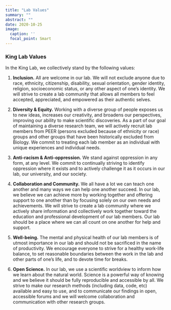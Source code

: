 ```yaml
---
title: "Lab Values"
summary: ""
abstract: ""
date: 2020-10-25
image:
  caption: ''
  focal_point: Smart
---
```


### King Lab Values

In the King Lab, we collectively stand by the following values:

1) **Inclusion.** All are welcome in our lab. We will not exclude anyone due to race, ethnicity, citizenship, disability, sexual orientation, gender identity, religion, socioeconomic status, or any other aspect of one’s identity. We will strive to create a lab community that allows all members to feel accepted, appreciated, and empowered as their authentic selves.

2) **Diversity & Equity.** Working with a diverse group of people exposes us to new ideas, increases our creativity, and broadens our perspectives, improving our ability to make scientific discoveries. As a part of our goal of maintaining a diverse research team, we will actively recruit lab members from PEER (persons excluded because of ethnicity or race) groups and other groups that have been historically excluded from Biology. We commit to treating each lab member as an individual with unique experiences and individual needs.   

3) **Anti-racism & Anti-oppression.** We stand against oppression in any form, at any level. We commit to continually striving to identify oppression where it exists and to actively challenge it as it occurs in our lab, our university, and our society. 

4) **Collaboration and Community.** We all have a lot we can teach one another and many ways we can help one another succeed. In our lab, we believe we can achieve more by working together and offering support to one another than by focusing solely on our own needs and achievements. We will strive to create a lab community where we actively share information and collectively work together toward the education and professional development of our lab members. Our lab should be a place where we can all count on one another for help and support. 

5) **Well-being.** The mental and physical health of our lab members is of utmost importance in our lab and should not be sacrificed in the name of productivity. We encourage everyone to strive for a healthy work-life balance, to set reasonable boundaries between the work in the lab and other parts of one’s life, and to devote time for breaks. 

6) **Open Science.** In our lab, we use a scientific worldview to inform how we learn about the natural world. Science is a powerful way of knowing and we believe it should be fully reproducible and accessible by all. We strive to make our research methods (including data, code, etc) available and easy to use, and to communicate our findings in open, accessible forums and we will welcome collaboration and communication with other research groups. 


  
